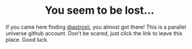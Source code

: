 <h1 align="center">You seem to be lost...</h1>

If you came here finding [@astroxii](https://github.com/astroxii), you almost got there! This is a parallel universe github account. Don't be scared, just click the link to leave this place. Good luck.
